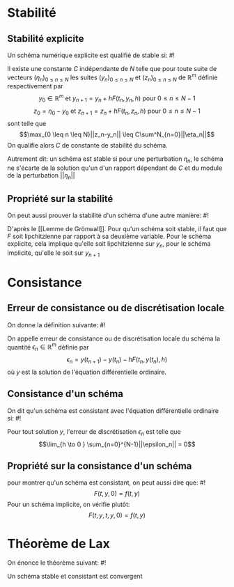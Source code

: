 
# Stabilité
## Stabilité explicite
Un schéma numérique explicite est qualifié de stable si: #!

Il existe une constante $C$ indépendante de $N$ telle que pour toute suite de vecteurs $(\eta_n)_{0 \leq n \leq N}$ les suites $(y_n)_{0 \leq n \leq N}$ et $(z_n)_{0 \leq n \leq N}$ de $\mathbb R^m$ définie respectivement par
$$y_0 \in \mathbb R^m \text{ et } y_{n+1} = y_n + hF(t_n, y_n, h) \text{ pour } 0 \leq n \leq N-1$$ $$z_0 = \eta_0 -y_0 \text{ et } z_{n+1} = z_n + h F(t_n, z_n, h)  \text{ pour } 0 \leq n \leq N-1$$sont telle que
$$\max_{0 \leq n \leq N}||z_n-y_n|| \leq C\sum^N_{n=0}||\eta_n||$$On qualifie alors $C$ de constante de stabilité du schéma.

Autrement dit: un schéma est stable si pour une perturbation $\eta_n$, le schéma ne s'écarte de la solution qu'un d'un rapport dépendant de $C$ et du module de la perturbation $||\eta_n||$

## Propriété sur la stabilité
On peut aussi prouver la stabilité d'un schéma d'une autre manière: #!

D'après le [[Lemme de Grönwall]]. Pour qu'un schéma soit stable, il faut que $F$ soit lipchitzienne par rapport à sa deuxième variable.
Pour le schéma explicite, cela implique qu'elle soit lipchitzienne sur $y_n$, pour le schéma implicite, qu'elle le soit sur $y_{n+1}$

# Consistance

## Erreur de consistance ou de discrétisation locale
On donne la définition suivante: #!

On appelle erreur de consistance ou de discrétisation locale du schéma la quantité $\epsilon_n \in \mathbb R^m$ définie par $$\epsilon_n  = y(t_{n+1}) -y(t_n) - hF(t_n, y(t_n), h)$$où $y$ est la solution de l'équation différentielle ordinaire.

## Consistance d'un schéma
On dit qu'un schéma est consistant avec l'équation différentielle ordinaire si: #!

Pour tout solution $y$, l'erreur de discrétisation $\epsilon_n$ est telle que
$$\lim_{h \to 0 } \sum_{n=0}^{N-1}||\epsilon_n|| = 0$$

## Propriété sur la consistance d'un schéma
pour montrer qu'un schéma est consistant, on peut aussi dire que: #!
$$F(t, y, 0) = f(t,y)$$
Pour un schéma implicite, on vérifie plutôt:
$$F(t, y, t,y, 0) = f(t,y)$$

# Théorème de Lax
On énonce le théorème suivant: #!

Un schéma stable et consistant est convergent
